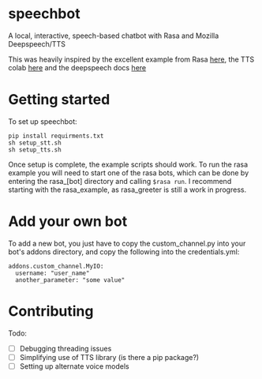 # speechbot
A local, interactive, speech-based chatbot with Rasa and Mozilla Deepspeech/TTS

This was heavily inspired by the excellent example from Rasa [here](https://blog.rasa.com/how-to-build-a-voice-assistant-with-open-source-rasa-and-mozilla-tools/), the TTS colab [here](https://colab.research.google.com/drive/1tKHSI20kRlOL0PSA8mCVJQIrgRIswg0F?usp=sharing#scrollTo=ofPCvPyjZEcT) and the deepspeech docs [here](https://deepspeech.readthedocs.io/en/v0.9.3/?badge=latest)


# Getting started
To set up speechbot:

```
pip install requirments.txt
sh setup_stt.sh
sh setup_tts.sh
```

Once setup is complete, the example scripts should work. To run the rasa example you will need to start one of the rasa bots, which can be done by entering the rasa_[bot] directory and calling `$rasa run`. I recommend starting with the rasa_example, as rasa_greeter is still a work in progress.

# Add your own bot
To add a new bot, you just have to copy the custom_channel.py into your bot's addons directory, and copy the following into the credentials.yml:

```
addons.custom_channel.MyIO:
  username: "user_name"
  another_parameter: "some value"
```


# Contributing
Todo:
- [ ] Debugging threading issues
- [ ] Simplifying use of TTS library (is there a pip package?)
- [ ] Setting up alternate voice models